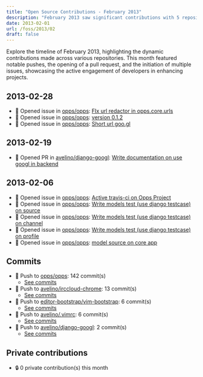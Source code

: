 ```yaml
---
title: "Open Source Contributions - February 2013"
description: "February 2013 saw significant contributions with 5 repositories, 14 total activities, and 8 new issues, reflecting a vibrant development community."
date: 2013-02-01
url: /foss/2013/02
draft: false
---
```


Explore the timeline of February 2013, highlighting the dynamic contributions made across various repositories. This month featured notable pushes, the opening of a pull request, and the initiation of multiple issues, showcasing the active engagement of developers in enhancing projects.

## 2013-02-28

- 🐛 Opened issue in [opps/opps](https://github.com/opps/opps): [FIx url redactor in opps.core.urls](https://github.com/opps/opps/issues/15)
- 🐛 Opened issue in [opps/opps](https://github.com/opps/opps): [version 0.1.2](https://github.com/opps/opps/issues/14)
- 🐛 Opened issue in [opps/opps](https://github.com/opps/opps): [Short url goo.gl](https://github.com/opps/opps/issues/13)

## 2013-02-19

- 🔀 Opened PR in [avelino/django-googl](https://github.com/avelino/django-googl): [Write documentation on use googl in backend](https://github.com/avelino/django-googl/pull/1)

## 2013-02-06

- 🐛 Opened issue in [opps/opps](https://github.com/opps/opps): [Active travis-ci on Opps Project](https://github.com/opps/opps/issues/12)
- 🐛 Opened issue in [opps/opps](https://github.com/opps/opps): [Write models test (use django testcase) on source](https://github.com/opps/opps/issues/11)
- 🐛 Opened issue in [opps/opps](https://github.com/opps/opps): [Write models test (use django testcase) on channel](https://github.com/opps/opps/issues/10)
- 🐛 Opened issue in [opps/opps](https://github.com/opps/opps): [Write models test (use django testcase) on profile](https://github.com/opps/opps/issues/9)
- 🐛 Opened issue in [opps/opps](https://github.com/opps/opps): [model source on core app](https://github.com/opps/opps/issues/8)

## Commits

- 🔨 Push to [opps/opps](https://github.com/opps/opps): 142 commit(s)
  - [See commits](https://github.com/opps/opps/commits?author=avelino&since=2013-02-01T00:00:00Z&until=2013-02-28T23:59:59Z)
- 🔨 Push to [avelino/irccloud-chrome](https://github.com/avelino/irccloud-chrome): 13 commit(s)
  - [See commits](https://github.com/avelino/irccloud-chrome/commits?author=avelino&since=2013-02-01T00:00:00Z&until=2013-02-28T23:59:59Z)
- 🔨 Push to [editor-bootstrap/vim-bootstrap](https://github.com/editor-bootstrap/vim-bootstrap): 6 commit(s)
  - [See commits](https://github.com/editor-bootstrap/vim-bootstrap/commits?author=avelino&since=2013-02-01T00:00:00Z&until=2013-02-28T23:59:59Z)
- 🔨 Push to [avelino/.vimrc](https://github.com/avelino/.vimrc): 6 commit(s)
  - [See commits](https://github.com/avelino/.vimrc/commits?author=avelino&since=2013-02-01T00:00:00Z&until=2013-02-28T23:59:59Z)
- 🔨 Push to [avelino/django-googl](https://github.com/avelino/django-googl): 2 commit(s)
  - [See commits](https://github.com/avelino/django-googl/commits?author=avelino&since=2013-02-01T00:00:00Z&until=2013-02-28T23:59:59Z)

## Private contributions

- 🔒 0 private contribution(s) this month


